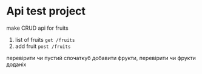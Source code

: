 # Api test project 

make CRUD api for fruits
1. list of fruits `get /fruits`
2. add fruit `post /fruits`

перевірити чи пустий спочаткуб добавити фрукти, перевірити чи фрукти доданіx